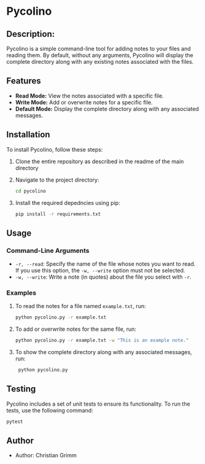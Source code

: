 # Pycolino

## Description:
Pycolino is a simple command-line tool for adding notes to your files and reading them. By default, without any arguments, 
Pycolino will display the complete directory along with any existing notes associated with the files.

## Features

* **Read Mode:** View the notes associated with a specific file.
* **Write Mode:** Add or overwrite notes for a specific file.
* **Default Mode:** Display the complete directory along with any associated messages.

## Installation

To install Pycolino, follow these steps:

1) Clone the entire repository as described in the readme of the main directory

2) Navigate to the project directory:
    ```bash
    cd pycolino
    ```
3) Install the required depedncies using pip:
    ```bash
    pip install -r requirements.txt
    ```
## Usage

### Command-Line Arguments

* `-r, --read`: Specify the name of the file whose notes you want to read. If you use this option, the `-w, --write` option must not be selected.
* `-w, --write`: Write a note (in quotes) about the file you select with `-r`.

### Examples

1) To read the notes for a file named `example.txt`, run:

    ```bash
    python pycolino.py -r example.txt
    ```

2) To add or overwrite notes for the same file, run:

    ```bash
    python pycolino.py -r example.txt -w "This is an example note."
    ```
3) To show the complete directory along with any associated messages, run:

   ```bash
    python pycolino.py
    ```

## Testing

Pycolino includes a set of unit tests to ensure its functionality. To run the tests, use the following command:
   ```bash
   pytest
   ```

## Author

* Author: Christian Grimm

